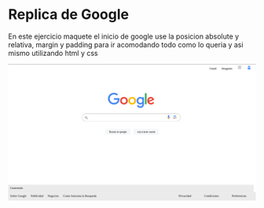 # Replica de Google 
En este ejercicio maquete el inicio de google use la posicion absolute y relativa, margin y padding para ir acomodando todo como lo queria y asi mismo  utilizando html y css 

![demo](./img/foto-captura%20google.png)